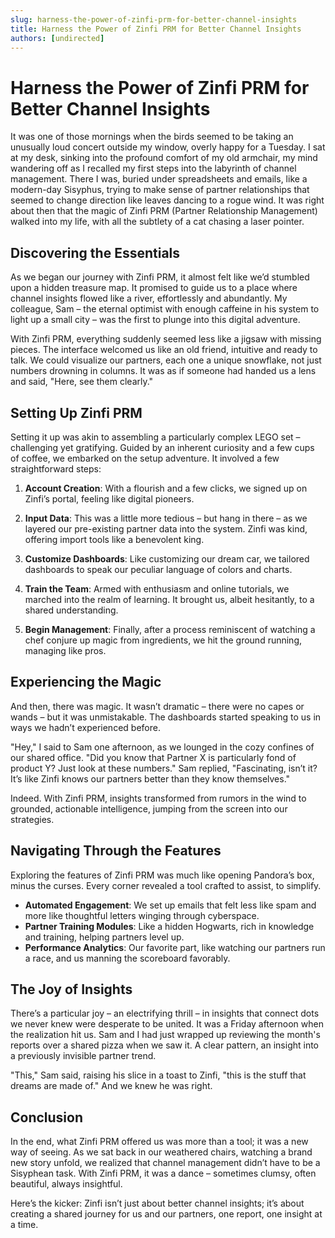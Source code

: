 ```yaml
---
slug: harness-the-power-of-zinfi-prm-for-better-channel-insights
title: Harness the Power of Zinfi PRM for Better Channel Insights
authors: [undirected]
---
```



# Harness the Power of Zinfi PRM for Better Channel Insights

It was one of those mornings when the birds seemed to be taking an unusually loud concert outside my window, overly happy for a Tuesday. I sat at my desk, sinking into the profound comfort of my old armchair, my mind wandering off as I recalled my first steps into the labyrinth of channel management. There I was, buried under spreadsheets and emails, like a modern-day Sisyphus, trying to make sense of partner relationships that seemed to change direction like leaves dancing to a rogue wind. It was right about then that the magic of Zinfi PRM (Partner Relationship Management) walked into my life, with all the subtlety of a cat chasing a laser pointer.

## Discovering the Essentials

As we began our journey with Zinfi PRM, it almost felt like we’d stumbled upon a hidden treasure map. It promised to guide us to a place where channel insights flowed like a river, effortlessly and abundantly. My colleague, Sam – the eternal optimist with enough caffeine in his system to light up a small city – was the first to plunge into this digital adventure.

With Zinfi PRM, everything suddenly seemed less like a jigsaw with missing pieces. The interface welcomed us like an old friend, intuitive and ready to talk. We could visualize our partners, each one a unique snowflake, not just numbers drowning in columns. It was as if someone had handed us a lens and said, "Here, see them clearly."

## Setting Up Zinfi PRM

Setting it up was akin to assembling a particularly complex LEGO set – challenging yet gratifying. Guided by an inherent curiosity and a few cups of coffee, we embarked on the setup adventure. It involved a few straightforward steps:

1. **Account Creation**: With a flourish and a few clicks, we signed up on Zinfi’s portal, feeling like digital pioneers.
  
2. **Input Data**: This was a little more tedious – but hang in there – as we layered our pre-existing partner data into the system. Zinfi was kind, offering import tools like a benevolent king.

3. **Customize Dashboards**: Like customizing our dream car, we tailored dashboards to speak our peculiar language of colors and charts.

4. **Train the Team**: Armed with enthusiasm and online tutorials, we marched into the realm of learning. It brought us, albeit hesitantly, to a shared understanding. 

5. **Begin Management**: Finally, after a process reminiscent of watching a chef conjure up magic from ingredients, we hit the ground running, managing like pros.

## Experiencing the Magic

And then, there was magic. It wasn’t dramatic – there were no capes or wands – but it was unmistakable. The dashboards started speaking to us in ways we hadn’t experienced before.

"Hey," I said to Sam one afternoon, as we lounged in the cozy confines of our shared office. "Did you know that Partner X is particularly fond of product Y? Just look at these numbers." Sam replied, "Fascinating, isn’t it? It’s like Zinfi knows our partners better than they know themselves."

Indeed. With Zinfi PRM, insights transformed from rumors in the wind to grounded, actionable intelligence, jumping from the screen into our strategies.

## Navigating Through the Features

Exploring the features of Zinfi PRM was much like opening Pandora’s box, minus the curses. Every corner revealed a tool crafted to assist, to simplify.

- **Automated Engagement**: We set up emails that felt less like spam and more like thoughtful letters winging through cyberspace.
- **Partner Training Modules**: Like a hidden Hogwarts, rich in knowledge and training, helping partners level up.
- **Performance Analytics**: Our favorite part, like watching our partners run a race, and us manning the scoreboard favorably.

## The Joy of Insights

There’s a particular joy – an electrifying thrill – in insights that connect dots we never knew were desperate to be united. It was a Friday afternoon when the realization hit us. Sam and I had just wrapped up reviewing the month's reports over a shared pizza when we saw it. A clear pattern, an insight into a previously invisible partner trend.

"This," Sam said, raising his slice in a toast to Zinfi, "this is the stuff that dreams are made of." And we knew he was right.

## Conclusion

In the end, what Zinfi PRM offered us was more than a tool; it was a new way of seeing. As we sat back in our weathered chairs, watching a brand new story unfold, we realized that channel management didn’t have to be a Sisyphean task. With Zinfi PRM, it was a dance – sometimes clumsy, often beautiful, always insightful. 

Here’s the kicker: Zinfi isn’t just about better channel insights; it’s about creating a shared journey for us and our partners, one report, one insight at a time.